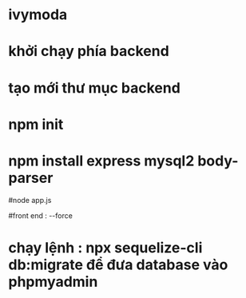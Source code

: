# ivymoda

# khởi chạy phía backend
# tạo mới thư mục backend
# npm init 
# npm install express mysql2 body-parser
#node app.js

#front end : --force
# chạy lệnh : npx sequelize-cli db:migrate để đưa database vào phpmyadmin